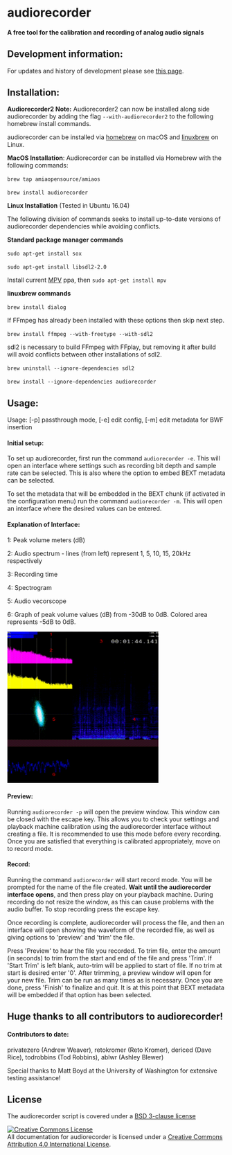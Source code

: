 # audiorecorder

####  A free tool for the calibration and recording of analog audio signals

## Development information:
For updates and history of development please see [this page](https://github.com/amiaopensource/audiorecorder/blob/master/history.md).

## Installation:

__Audiorecorder2 Note:__ Audiorecorder2 can now be installed along side audiorecorder by adding the flag `--with-audiorecorder2` to the following homebrew install commands.

audiorecorder can be installed via [homebrew](https://brew.sh/) on macOS and [linuxbrew](http://linuxbrew.sh/) on Linux.

__MacOS Installation__:
Audiorecorder can be installed via Homebrew with the following commands:

`brew tap amiaopensource/amiaos`

`brew install audiorecorder`

__Linux Installation__ (Tested in Ubuntu 16.04)

The following division of commands seeks to install up-to-date versions of audiorecorder dependencies while avoiding conflicts.

__Standard package manager commands__

`sudo apt-get install sox`

`sudo apt-get install libsdl2-2.0`

Install current [MPV](https://mpv.io/installation/) ppa, then `sudo apt-get install mpv`

__linuxbrew commands__

`brew install dialog`

If FFmpeg has already been installed with these options then skip next step. 

`brew install ffmpeg --with-freetype --with-sdl2`

sdl2 is necessary to build FFmpeg with FFplay, but removing it after build will avoid conflicts between other installations of sdl2.

`brew uninstall --ignore-dependencies sdl2`

`brew install --ignore-dependencies audiorecorder`

## Usage:
Usage: [-p] passthrough mode, [-e] edit config, [-m] edit metadata for BWF insertion

#### Initial setup:
To set up audiorecorder, first run the command `audiorecorder -e`. This will open an interface where settings such as recording bit depth and sample rate can be selected. This is also where the option to embed BEXT metadata can be selected.

To set the metadata that will be embedded in the BEXT chunk (if activated in the configuration menu) run the command `audiorecorder -m`. This will open an interface where the desired values can be entered.

#### Explanation of Interface:
1: Peak volume meters (dB)

2: Audio spectrum - lines (from left) represent 1, 5, 10, 15, 20kHz respectively

3: Recording time

4: Spectrogram

5: Audio vecorscope

6: Graph of peak volume values (dB) from -30dB to 0dB. Colored area represents -5dB to 0dB.

<img src="https://raw.githubusercontent.com/amiaopensource/audiorecorder/master/numbered_interface.png" alt="audiorecorder interface" height="350" width="350">

#### Preview:
Running `audiorecorder -p` will open the preview window. This window can be closed with the escape key. This allows you to check your settings and playback machine calibration using the audiorecorder interface without creating a file. It is recommended to use this mode before every recording. Once you are satisfied that everything is calibrated appropriately, move on to record mode.

#### Record:
Running the command `audiorecorder` will start record mode. You will be prompted for the name of the file created. __Wait until the audiorecorder interface opens__, and then press play on your playback machine. During recording do not resize the window, as this can cause problems with the audio buffer. To stop recording press the escape key.

Once recording is complete, audiorecorder will process the file, and then an interface will open showing the waveform of the recorded file, as well as giving options to 'preview' and 'trim' the file.

Press 'Preview' to hear the file you recorded. To trim file, enter the amount (in seconds) to trim from the start and end of the file and press 'Trim'. If 'Start Trim' is left blank, auto-trim will be applied to start of file. If no trim at start is desired enter '0'. After trimming, a preview window will open for your new file. Trim can be run as many times as is necessary. Once you are done, press 'Finish' to finalize and quit. It is at this point that BEXT metadata will be embedded if that option has been selected.

## Huge thanks to all contributors to audiorecorder!
#### Contributors to date:
privatezero (Andrew Weaver), retokromer (Reto Kromer), dericed (Dave Rice), todrobbins (Tod Robbins), ablwr (Ashley Blewer)

Special thanks to Matt Boyd at the University of Washington for extensive testing assistance!

## License

The audiorecorder script is covered under a [BSD 3-clause license](https://github.com/amiaopensource/audiorecorder/blob/master/LICENSE.txt)

<a rel="license" href="https://creativecommons.org/licenses/by/4.0/"><img alt="Creative Commons License" style="border-width:0" src="https://i.creativecommons.org/l/by/4.0/88x31.png"></a><br>All documentation for audiorecorder is licensed under a <a rel="license" href="http://creativecommons.org/licenses/by/4.0/">Creative Commons Attribution 4.0 International License</a>.
